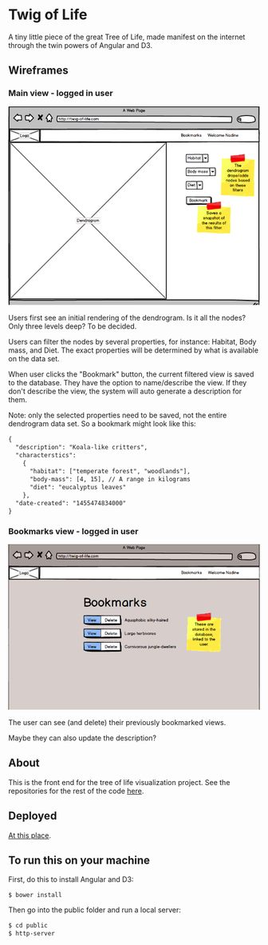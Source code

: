 # Twig of Life
A tiny little piece of the great Tree of Life, made manifest on the internet through the twin powers of Angular and D3.

## Wireframes
### Main view - logged in user
![Wireframe](/wireframes/twig-of-life-wireframe-1.png)

Users first see an initial rendering of the dendrogram. Is it all the nodes? Only three levels deep? To be decided.

Users can filter the nodes by several properties, for instance: Habitat, Body mass, and Diet. The exact properties will be determined by what is available on the data set.

When  user clicks the "Bookmark" button, the current filtered view is saved to the database. They have the option to name/describe the view. If they don't describe the view, the system will auto generate a description for them.

Note: only the selected properties need to be saved, not the entire dendrogram data set. So a bookmark might look like this:

```
{
  "description": "Koala-like critters",
  "characterstics":
    {
      "habitat": ["temperate forest", "woodlands"],
      "body-mass": [4, 15], // A range in kilograms
      "diet": "eucalyptus leaves"
    },
  "date-created": "1455474834000"
}
```

### Bookmarks view - logged in user
![Wireframe](/wireframes/twig-of-life-wireframe-2.png)

The user can see (and delete) their previously bookmarked views.

Maybe they can also update the description?

## About
This is the front end for the tree of life visualization project. See the repositories for the rest of the code [here](https://github.com/TelegraphMoarInterstices).

## Deployed
[At this place](https://twig-of-life.firebaseapp.com/).

## To run this on your machine
First, do this to install Angular and D3:

```
$ bower install
```

Then go into the public folder and run a local server:

```
$ cd public
$ http-server
```
